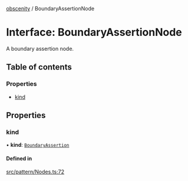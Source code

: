 [obscenity](../README.md) / BoundaryAssertionNode

# Interface: BoundaryAssertionNode

A boundary assertion node.

## Table of contents

### Properties

- [kind](BoundaryAssertionNode.md#kind)

## Properties

### kind

• **kind**: [`BoundaryAssertion`](../enums/SyntaxKind.md#boundaryassertion)

#### Defined in

[src/pattern/Nodes.ts:72](https://github.com/jo3-l/obscenity/blob/81e1bc5/src/pattern/Nodes.ts#L72)
